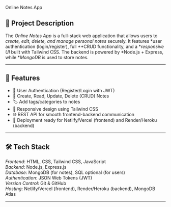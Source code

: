 Online Notes App

## 📖 Project Description  
The *Online Notes App* is a full-stack web application that allows users to *create, edit, delete, and manage personal notes* securely. It features *user authentication (login/register), full **CRUD functionality, and a **responsive UI* built with Tailwind CSS. The backend is powered by *Node.js + Express, while **MongoDB* is used to store notes.  

---

## 🚀 Features  
- 🔑 User Authentication (Register/Login with JWT)  
- 📝 Create, Read, Update, Delete (CRUD) Notes  
- 🏷 Add tags/categories to notes  
- 📱 Responsive design using Tailwind CSS  
- 🌐 REST API for smooth frontend-backend communication  
- 🚀 Deployment ready for Netlify/Vercel (frontend) and Render/Heroku (backend)  

---

## 🛠 Tech Stack  
*Frontend*: HTML, CSS, Tailwind CSS, JavaScript  
*Backend*: Node.js, Express.js  
*Database*: MongoDB (for notes), SQL optional (for users)  
*Authentication*: JSON Web Tokens (JWT)  
*Version Control*: Git & GitHub  
*Hosting*: Netlify/Vercel (frontend), Render/Heroku (backend), MongoDB Atlas  

---
